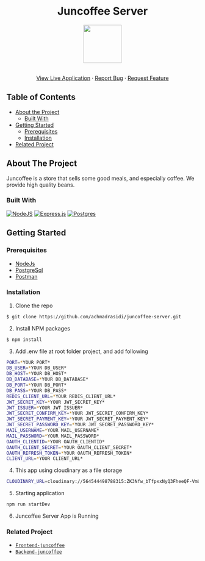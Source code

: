 <p align="center">

  <h1 align="center">Juncoffee Server</h1>
  <p align="center">
    <image align="center" width="100" src='./static/assets/img/coffee 1.png' />
  </p>

  <p align="center">
    <br />
    <a href="https://juncoffe.netlify.app/">View Live Application</a>
    ·
    <a href="https://github.com/achmadrasidi/juncoffee/issues">Report Bug</a>
    ·
    <a href="https://github.com/achmadrasidi/juncoffee/issues">Request Feature</a>
  </p>
</p>

## Table of Contents

- [About the Project](#about-the-project)
  - [Built With](#built-with)
- [Getting Started](#getting-started)
  - [Prerequisites](#prerequisites)
  - [Installation](#installation)
- [Related Project](#related-project)

## About The Project

Juncoffee is a store that sells some good meals, and especially coffee. We provide high quality beans.

### Built With

[![NodeJS](https://img.shields.io/badge/node.js-6DA55F?style=for-the-badge&logo=node.js&logoColor=white)](https://nodejs.org/en/)
[![Express.js](https://img.shields.io/badge/express.js-%23404d59.svg?style=for-the-badge&logo=express&logoColor=%2361DAFB)](https://expressjs.com/)
[![Postgres](https://img.shields.io/badge/postgres-%23316192.svg?style=for-the-badge&logo=postgresql&logoColor=white)](https://www.postgresql.org/)
<br>

## Getting Started

### Prerequisites

- [NodeJs](https://nodejs.org/)
- [PostgreSql](https://www.postgresql.org/)
- [Postman](https://www.postman.com/)

### Installation

1. Clone the repo

```sh
$ git clone https://github.com/achmadrasidi/juncoffee-server.git
```

2. Install NPM packages

```sh
$ npm install
```

3. Add .env file at root folder project, and add following

```sh
PORT=*YOUR PORT*
DB_USER=*YOUR DB_USER*
DB_HOST=*YOUR DB_HOST*
DB_DATABASE=*YOUR DB_DATABASE*
DB_PORT=*YOUR DB_PORT*
DB_PASS=*YOUR DB_PASS*
REDIS_CLIENT_URL=*YOUR REDIS_CLIENT_URL*
JWT_SECRET_KEY=*YOUR JWT_SECRET_KEY*
JWT_ISSUER=*YOUR JWT_ISSUER*
JWT_SECRET_CONFIRM_KEY=*YOUR JWT_SECRET_CONFIRM_KEY*
JWT_SECRET_PAYMENT_KEY=*YOUR JWT_SECRET_PAYMENT_KEY*
JWT_SECRET_PASSWORD_KEY=*YOUR JWT_SECRET_PASSWORD_KEY*
MAIL_USERNAME=*YOUR MAIL_USERNAME*
MAIL_PASSWORD=*YOUR MAIL_PASSWORD*
OAUTH_CLIENTID=*YOUR OAUTH_CLIENTID*
OAUTH_CLIENT_SECRET=*YOUR OAUTH_CLIENT_SECRET*
OAUTH_REFRESH_TOKEN=*YOUR OAUTH_REFRESH_TOKEN*
CLIENT_URL=*YOUR CLIENT_URL*
```

4. This app using cloudinary as a file storage

```sh
CLOUDINARY_URL=cloudinary://564544498788315:ZK3Nfw_bTfpxxNyQ3FheeQF-VmU@dyo0qolq4
```

5. Starting application

```sh
npm run startDev
```

6. Juncoffee Server App is Running

### Related Project

- [`Frontend-juncoffee`](https://github.com/achmadrasidi/juncoffee-client)
- [`Backend-juncoffee`](https://github.com/achmadrasidi/juncoffee-server)
